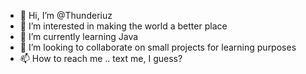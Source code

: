- 👋 Hi, I’m @Thunderiuz
- 👀 I’m interested in making the world a better place
- 🌱 I’m currently learning Java
- 💞️ I’m looking to collaborate on small projects for learning purposes
- 📫 How to reach me .. text me, I guess?

<!---
Thunderiuz/Thunderiuz is a ✨ special ✨ repository because its `README.md` (this file) appears on your GitHub profile.
You can click the Preview link to take a look at your changes.
--->
